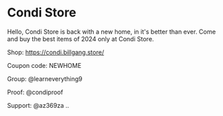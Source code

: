 # Condi Store
Hello, Condi Store is back with a new home, in it's better than ever. Come and buy the best items of 2024 only at Condi Store.

Shop: https://condi.billgang.store/

Coupon code: NEWHOME

Group: @learneverything9

Proof: @condiproof

Support: @az369za
..
